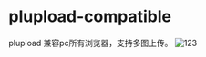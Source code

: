 # plupload-compatible
plupload 兼容pc所有浏览器，支持多图上传。
![123](https://github.com/zyanfei/plupload-compatible/blob/master/examples/uploads/intro.png)
